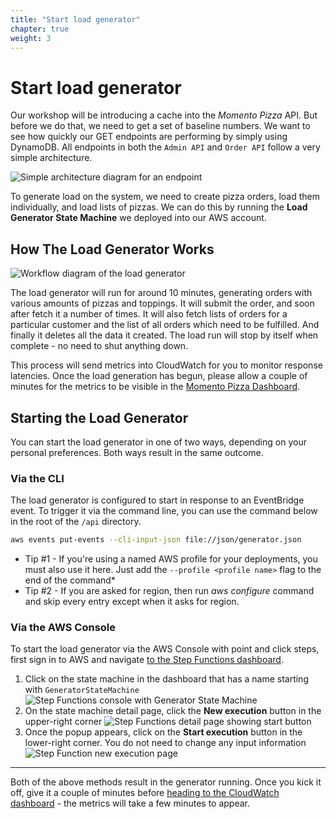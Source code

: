 ```yaml
---
title: "Start load generator"
chapter: true
weight: 3
---
```


# Start load generator

Our workshop will be introducing a cache into the *Momento Pizza* API. But before we do that, we need to get a set of baseline numbers. We want to see how quickly our GET endpoints are performing by simply using DynamoDB. All endpoints in both the `Admin API` and `Order API` follow a very simple architecture.

![Simple architecture diagram for an endpoint](/images/3_load_architecture.png)

To generate load on the system, we need to create pizza orders, load them individually, and load lists of pizzas. We can do this by running the **Load Generator State Machine** we deployed into our AWS account. 

## How The Load Generator Works

![Workflow diagram of the load generator](/images/3_load_state_machine.png)

The load generator will run for around 10 minutes, generating orders with various amounts of pizzas and toppings. It will submit the order, and soon after fetch it a number of times. It will also fetch lists of orders for a particular customer and the list of all orders which need to be fulfilled. And finally it deletes all the data it created. The load run will stop by itself when complete - no need to shut anything down.

This process will send metrics into CloudWatch for you to monitor response latencies. Once the load generation has begun, please allow a couple of minutes for the metrics to be visible in the [Momento Pizza Dashboard](https://console.aws.amazon.com/cloudwatch/home#dashboards/dashboard/MomentoPizza).

## Starting the Load Generator

You can start the load generator in one of two ways, depending on your personal preferences. Both ways result in the same outcome.

### Via the CLI

The load generator is configured to start in response to an EventBridge event. To trigger it via the command line, you can use the command below in the root of the `/api` directory.

```bash
aws events put-events --cli-input-json file://json/generator.json
```


* Tip #1 - If you're using a named AWS profile for your deployments, you must also use it here. Just add the `--profile <profile name>` flag to the end of the command*
* Tip #2 - If you are asked for region, then run _aws configure_ command and skip every entry except when it asks for region.
### Via the AWS Console

To start the load generator via the AWS Console with point and click steps, first sign in to AWS and navigate [to the Step Functions dashboard](https://console.aws.amazon.com/states/home#/statemachines).

1. Click on the state machine in the dashboard that has a name starting with `GeneratorStateMachine`
  ![Step Functions console with Generator State Machine](/images/3_load_ui_1.png)
2. On the state machine detail page, click the **New execution** button in the upper-right corner
  ![Step Functions detail page showing start button](/images/3_load_ui_2.png)
3. Once the popup appears, click on the **Start execution** button in the lower-right corner. You do not need to change any input information
  ![Step Function new execution page](/images/3_load_ui_3.png)

___

Both of the above methods result in the generator running. Once you kick it off, give it a couple of minutes before [heading to the CloudWatch dashboard](/4_assess_original_latency) - the metrics will take a few minutes to appear.